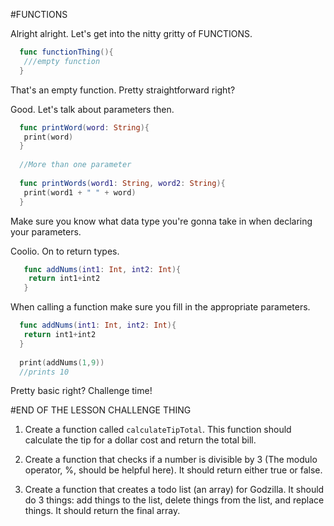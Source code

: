 #FUNCTIONS

 Alright alright. Let's get into the nitty gritty of FUNCTIONS.
 
 ```swift 
   func functionThing(){
    ///empty function   
   }
 ```
 
 That's an empty function. Pretty straightforward right?
 
 Good. Let's talk about parameters then.
 
 ```swift 
   func printWord(word: String){
    print(word)   
   }
   
   //More than one parameter
   
   func printWords(word1: String, word2: String){
    print(word1 + " " + word)
   }
 ```
 
 Make sure you know what data type you're gonna take in when declaring your parameters.
 
 Coolio. On to return types.
 
```swift 
   func addNums(int1: Int, int2: Int){
    return int1+int2
   }
 ```
 
 When calling a function make sure you fill in the appropriate parameters.
 
 ```swift 
   func addNums(int1: Int, int2: Int){
    return int1+int2
   }
   
   print(addNums(1,9))
   //prints 10
 ```
 
 Pretty basic right? Challenge time!
 
 #END OF THE LESSON CHALLENGE THING
 
 1. Create a function called ```calculateTipTotal```. This function should calculate the tip for a dollar cost and return the total bill.
 
 2. Create a function that checks if a number is divisible by 3 (The modulo operator, %, should be helpful here). It should return either true or false.
 
 3. Create a function that creates a todo list (an array) for Godzilla. It should do 3 things: add things to the list, delete things from the list, and replace things. It should return the final array.
